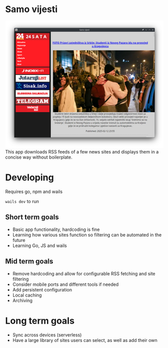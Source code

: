 # Samo vijesti
![screenshot](image.png)
This app downloads RSS feeds of a few news sites and displays them in a concise way without boilerplate.

# Developing

Requires go, npm and wails

`wails dev` to run

## Short term goals
- Basic app functionality, hardcoding is fine
- Learning how various sites function so filtering can be automated in the future
- Learning Go, JS and wails

## Mid term goals
- Remove hardcoding and allow for configurable RSS fetching and site filtering
- Consider mobile ports and different tools if needed
- Add persistent configuration
- Local caching
- Archiving

# Long term goals
- Sync across devices (serverless)
- Have a large library of sites users can select, as well as add their own